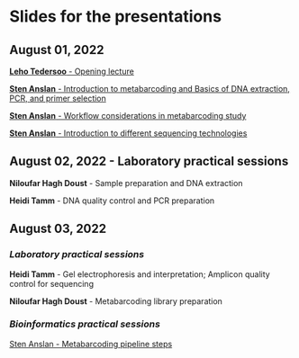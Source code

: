 # Slides for the presentations

## August 01, 2022

[**Leho Tedersoo** - Opening lecture](https://raw.githubusercontent.com/Mycology-Microbiology-Center/Metabarcoding2022/main/slides/LehoTedersoo_Welcome.pdf)

[**Sten Anslan** - Introduction to metabarcoding and Basics of DNA extraction, PCR, and primer selection](https://raw.githubusercontent.com/Mycology-Microbiology-Center/Metabarcoding2022/main/slides/StenAnslan_Introduction_to_Metabarcoding_01.08.2022.pdf)

[**Sten Anslan** - Workflow considerations in metabarcoding study](https://raw.githubusercontent.com/Mycology-Microbiology-Center/Metabarcoding2022/main/slides/StenAnslan_Metabarcoding_Considerations_01.08.2022.pdf)

[**Sten Anslan** - Introduction to different sequencing technologies](https://raw.githubusercontent.com/Mycology-Microbiology-Center/Metabarcoding2022/main/slides/StenAnslan_Sequencing_technologies_01.08.2022.pdf)

## August 02, 2022 - **Laboratory practical sessions**

**Niloufar Hagh Doust** - Sample preparation and DNA extraction

**Heidi Tamm** - DNA quality control and PCR preparation

## August 03, 2022

### *Laboratory practical sessions*

**Heidi Tamm** - Gel electrophoresis and interpretation; Amplicon quality control for sequencing

**Niloufar Hagh Doust** - Metabarcoding library preparation

### *Bioinformatics practical sessions*

[Sten Anslan - Metabarcoding pipeline steps](https://raw.githubusercontent.com/Mycology-Microbiology-Center/Metabarcoding2022/main/slides/StenAnslan_Pipeline_steps_03.08.2022.pdf)

